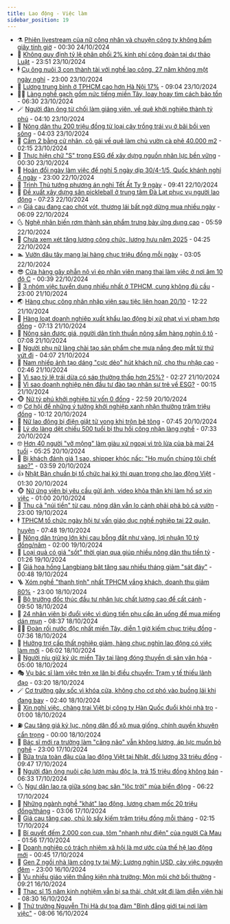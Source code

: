 ```yaml
---
title: Lao động - Việc làm
sidebar_position: 19
---
```


<!-- dantri-lao-dong-viec-lam:START -->
- ⚗️ [Phiên livestream của nữ công nhân và chuyện công ty không bấm giây tính giờ](https://dantri.com.vn/lao-dong-viec-lam/phien-livestream-cua-nu-cong-nhan-va-chuyen-cong-ty-khong-bam-giay-tinh-gio-20241023215529805.htm) - 00:30 24/10/2024
- 🙉 [Không quy định tỷ lệ phân phối 2% kinh phí công đoàn tại dự thảo Luật](https://dantri.com.vn/lao-dong-viec-lam/khong-quy-dinh-ty-le-phan-phoi-2-kinh-phi-cong-doan-tai-du-thao-luat-20241023224536450.htm) - 23:51 23/10/2024
- 🕴 [Cụ ông nuôi 3 con thành tài với nghề lao công, 27 năm không một ngày nghỉ](https://dantri.com.vn/lao-dong-viec-lam/cu-ong-nuoi-3-con-thanh-tai-voi-nghe-lao-cong-27-nam-khong-mot-ngay-nghi-20241023202256943.htm) - 23:00 23/10/2024
- 🧐 [Lương trung bình ở TPHCM cao hơn Hà Nội 17%](https://dantri.com.vn/lao-dong-viec-lam/luong-trung-binh-o-tphcm-cao-hon-ha-noi-17-20241023150849324.htm) - 09:04 23/10/2024
- 🧑‍💻 [Làng nghề gạch gốm nức tiếng miền Tây, loay hoay tìm cách bảo tồn](https://dantri.com.vn/lao-dong-viec-lam/lang-nghe-gach-gom-nuc-tieng-mien-tay-loay-hoay-tim-cach-bao-ton-20241019202437935.htm) - 06:30 23/10/2024
- 🪄 [Người đàn ông từ chối làm giảng viên, về quê khởi nghiệp thành tỷ phú](https://dantri.com.vn/lao-dong-viec-lam/nguoi-dan-ong-tu-choi-lam-giang-vien-ve-que-khoi-nghiep-thanh-ty-phu-20241022165624303.htm) - 04:10 23/10/2024
- 🦣 [Nông dân thu 200 triệu đồng từ loại cây trồng trái vụ ở bãi bồi ven sông](https://dantri.com.vn/lao-dong-viec-lam/nong-dan-thu-200-trieu-dong-tu-loai-cay-trong-trai-vu-o-bai-boi-ven-song-20241022074443403.htm) - 04:03 23/10/2024
- 🎡 [Cầm 2 bằng cử nhân, cô gái về quê làm chủ vườn cà phê 40.000 m2](https://dantri.com.vn/lao-dong-viec-lam/cam-2-bang-cu-nhan-co-gai-ve-que-lam-chu-vuon-ca-phe-40000-m2-20241022124555153.htm) - 02:15 23/10/2024
- 🦍 [Thực hiện chữ &quot;S&quot; trong ESG để xây dựng nguồn nhân lực bền vững](https://dantri.com.vn/lao-dong-viec-lam/thuc-hien-chu-s-trong-esg-de-xay-dung-nguon-nhan-luc-ben-vung-20241021105601887.htm) - 00:30 23/10/2024
- 🫶 [Hoán đổi ngày làm việc để nghỉ 5 ngày dịp 30/4-1/5, Quốc khánh nghỉ 4 ngày](https://dantri.com.vn/lao-dong-viec-lam/hoan-doi-ngay-lam-viec-de-nghi-5-ngay-dip-304-15-quoc-khanh-nghi-4-ngay-20241022165841811.htm) - 23:00 22/10/2024
- 🥸 [Trình Thủ tướng phương án nghỉ Tết Ất Tỵ 9 ngày](https://dantri.com.vn/lao-dong-viec-lam/trinh-thu-tuong-phuong-an-nghi-tet-at-ty-9-ngay-20241022154848071.htm) - 09:41 22/10/2024
- 🎡 [Đề xuất xây dựng sân pickleball ở trung tâm Đà Lạt phục vụ người lao động](https://dantri.com.vn/lao-dong-viec-lam/de-xuat-xay-dung-san-pickleball-o-trung-tam-da-lat-phuc-vu-nguoi-lao-dong-20241022133418380.htm) - 07:23 22/10/2024
- 🔥 [Giá cau đang cao chót vót, thương lái bất ngờ dừng mua nhiều ngày](https://dantri.com.vn/lao-dong-viec-lam/gia-cau-dang-cao-chot-vot-thuong-lai-bat-ngo-dung-mua-nhieu-ngay-20241022112015131.htm) - 06:09 22/10/2024
- 🌜 [Nghệ nhân biến rơm thành sản phẩm trưng bày ứng dụng cao](https://dantri.com.vn/lao-dong-viec-lam/nghe-nhan-bien-rom-thanh-san-pham-trung-bay-ung-dung-cao-20241019205255670.htm) - 05:59 22/10/2024
- 🤭 [Chưa xem xét tăng lương công chức, lương hưu năm 2025](https://dantri.com.vn/lao-dong-viec-lam/chua-xem-xet-tang-luong-cong-chuc-luong-huu-nam-2025-20241022111305734.htm) - 04:25 22/10/2024
- 🏊 [Vườn dâu tây mang lại hàng chục triệu đồng mỗi ngày](https://dantri.com.vn/lao-dong-viec-lam/vuon-dau-tay-mang-lai-hang-chuc-trieu-dong-moi-ngay-20241021142416165.htm) - 03:05 22/10/2024
- 😎 [Cửa hàng gây phẫn nộ vì ép nhân viên mang thai làm việc ở nơi âm 10 độ C](https://dantri.com.vn/lao-dong-viec-lam/cua-hang-gay-phan-no-vi-ep-nhan-vien-mang-thai-lam-viec-o-noi-am-10-do-c-20241021172850101.htm) - 00:39 22/10/2024
- 🤖 [3 nhóm việc tuyển dụng nhiều nhất ở TPHCM, cung không đủ cầu](https://dantri.com.vn/lao-dong-viec-lam/3-nhom-viec-tuyen-dung-nhieu-nhat-o-tphcm-cung-khong-du-cau-20241021054816712.htm) - 23:00 21/10/2024
- 🌏 [Hàng chục công nhân nhập viện sau tiệc liên hoan 20/10](https://dantri.com.vn/lao-dong-viec-lam/hang-chuc-cong-nhan-nhap-vien-sau-tiec-lien-hoan-2010-20241021191205242.htm) - 12:22 21/10/2024
- 🦏 [Hàng loạt doanh nghiệp xuất khẩu lao động bị xử phạt vì vi phạm hợp đồng](https://dantri.com.vn/lao-dong-viec-lam/hang-loat-doanh-nghiep-xuat-khau-lao-dong-bi-xu-phat-vi-vi-pham-hop-dong-20241021140508930.htm) - 07:13 21/10/2024
- 🤔 [Nông sản được giá, người dân tỉnh thuần nông sắm hàng nghìn ô tô](https://dantri.com.vn/lao-dong-viec-lam/nong-san-duoc-gia-nguoi-dan-tinh-thuan-nong-sam-hang-nghin-o-to-20241021122719595.htm) - 07:08 21/10/2024
- 🌮 [Người phụ nữ làng chài tạo sản phẩm che mưa nắng đẹp mắt từ thứ vứt đi](https://dantri.com.vn/lao-dong-viec-lam/nguoi-phu-nu-lang-chai-tao-san-pham-che-mua-nang-dep-mat-tu-thu-vut-di-20241020112513370.htm) - 04:07 21/10/2024
- 💪 [Nam nhiếp ảnh tạo dáng &quot;cực dẻo&quot; hút khách nữ, cho thu nhập cao](https://dantri.com.vn/lao-dong-viec-lam/nam-nhiep-anh-tao-dang-cuc-deo-hut-khach-nu-cho-thu-nhap-cao-20241020222429333.htm) - 02:46 21/10/2024
- 💪 [Vì sao tỷ lệ trái dừa có sáp thường thấp hơn 25%?](https://dantri.com.vn/lao-dong-viec-lam/vi-sao-ty-le-trai-dua-co-sap-thuong-thap-hon-25-20241020203747943.htm) - 02:27 21/10/2024
- 🦒 [Vì sao doanh nghiệp nên đầu tư đào tạo nhân sự trẻ về ESG?](https://dantri.com.vn/lao-dong-viec-lam/vi-sao-doanh-nghiep-nen-dau-tu-dao-tao-nhan-su-tre-ve-esg-20241020192049417.htm) - 00:15 21/10/2024
- 🐵 [Nữ tỷ phú khởi nghiệp từ vốn 0 đồng](https://dantri.com.vn/lao-dong-viec-lam/nu-ty-phu-khoi-nghiep-tu-von-0-dong-20241019171000454.htm) - 22:59 20/10/2024
- 🤓 [Cơ hội để những ý tưởng khởi nghiệp xanh nhận thưởng trăm triệu đồng](https://dantri.com.vn/lao-dong-viec-lam/co-hoi-de-nhung-y-tuong-khoi-nghiep-xanh-nhan-thuong-tram-trieu-dong-20240926173935544.htm) - 10:12 20/10/2024
- 🧐 [Nữ lao động bị điện giật tử vong khi trộn bê tông](https://dantri.com.vn/lao-dong-viec-lam/nu-lao-dong-bi-dien-giat-tu-vong-khi-tron-be-tong-20241020131958671.htm) - 07:45 20/10/2024
- 💪 [Lý do làng dệt chiếu 500 tuổi bị thu hồi công nhận làng nghề](https://dantri.com.vn/lao-dong-viec-lam/ly-do-lang-det-chieu-500-tuoi-bi-thu-hoi-cong-nhan-lang-nghe-20241018101949239.htm) - 07:33 20/10/2024
- 🤓 [Hơn 40 người &quot;vỡ mộng&quot; làm giàu xứ ngoại vì trò lừa của bà mai 24 tuổi](https://dantri.com.vn/lao-dong-viec-lam/hon-40-nguoi-vo-mong-lam-giau-xu-ngoai-vi-tro-lua-cua-ba-mai-24-tuoi-20241018153542018.htm) - 05:25 20/10/2024
- 💯 [Bị khách đánh giá 1 sao, shipper khóc nấc: &quot;Họ muốn chúng tôi chết sao?&quot;](https://dantri.com.vn/lao-dong-viec-lam/bi-khach-danh-gia-1-sao-shipper-khoc-nac-ho-muon-chung-toi-chet-sao-20241019142200175.htm) - 03:59 20/10/2024
- 👍 [Nhật Bản chuẩn bị tổ chức hai kỳ thi quan trọng cho lao động Việt](https://dantri.com.vn/lao-dong-viec-lam/nhat-ban-chuan-bi-to-chuc-hai-ky-thi-quan-trong-cho-lao-dong-viet-20241020020205374.htm) - 01:30 20/10/2024
- 🐵 [Nữ ứng viên bị yêu cầu gửi ảnh, video khỏa thân khi làm hồ sơ xin việc](https://dantri.com.vn/lao-dong-viec-lam/nu-ung-vien-bi-yeu-cau-gui-anh-video-khoa-than-khi-lam-ho-so-xin-viec-20241019101806043.htm) - 01:00 20/10/2024
- 💂 [Thu cả &quot;núi tiền&quot; từ cau, nông dân vẫn lo cảnh phải phá bỏ cả vườn](https://dantri.com.vn/lao-dong-viec-lam/thu-ca-nui-tien-tu-cau-nong-dan-van-lo-canh-phai-pha-bo-ca-vuon-20241018175919001.htm) - 23:00 19/10/2024
- 🕴 [TPHCM tổ chức ngày hội tư vấn giáo dục nghề nghiệp tại 22 quận, huyện](https://dantri.com.vn/lao-dong-viec-lam/tphcm-to-chuc-ngay-hoi-tu-van-giao-duc-nghe-nghiep-tai-22-quan-huyen-20241019142404911.htm) - 07:48 19/10/2024
- 👀 [Nông dân trúng lớn khi cau bỗng đắt như vàng, lợi nhuận 10 tỷ đồng/năm](https://dantri.com.vn/lao-dong-viec-lam/nong-dan-trung-lon-khi-cau-bong-dat-nhu-vang-loi-nhuan-10-ty-dongnam-20241018204804549.htm) - 02:00 19/10/2024
- 🦄 [Loại quả có giá &quot;sốt&quot; thời gian qua giúp nhiều nông dân thu tiền tỷ](https://dantri.com.vn/lao-dong-viec-lam/loai-qua-co-gia-sot-thoi-gian-qua-giup-nhieu-nong-dan-thu-tien-ty-20241018170502503.htm) - 01:26 19/10/2024
- 🔭 [Giá hoa hồng Langbiang bật tăng sau nhiều tháng giảm &quot;sát đáy&quot;](https://dantri.com.vn/lao-dong-viec-lam/gia-hoa-hong-langbiang-bat-tang-sau-nhieu-thang-giam-sat-day-20241018094808155.htm) - 00:48 19/10/2024
- 🪜 [Xóm nghề &quot;thanh tịnh&quot; nhất TPHCM vắng khách, doanh thu giảm 80%](https://dantri.com.vn/lao-dong-viec-lam/xom-nghe-thanh-tinh-nhat-tphcm-vang-khach-doanh-thu-giam-80-20241018172643715.htm) - 23:00 18/10/2024
- 🌊 [Bộ trưởng đốc thúc đầu tư nhân lực chất lượng cao để cất cánh](https://dantri.com.vn/lao-dong-viec-lam/bo-truong-doc-thuc-dau-tu-nhan-luc-chat-luong-cao-de-cat-canh-20241018162213172.htm) - 09:50 18/10/2024
- 💯 [24 nhân viên bị đuổi việc vì dùng tiền phụ cấp ăn uống để mua miếng dán mụn](https://dantri.com.vn/lao-dong-viec-lam/24-nhan-vien-bi-duoi-viec-vi-dung-tien-phu-cap-an-uong-de-mua-mieng-dan-mun-20241018152508277.htm) - 08:37 18/10/2024
- 👨‍🏫 [Đoàn rối nước độc nhất miền Tây, diễn 1 giờ kiếm chục triệu đồng](https://dantri.com.vn/lao-dong-viec-lam/doan-roi-nuoc-doc-nhat-mien-tay-dien-1-gio-kiem-chuc-trieu-dong-20241018131553051.htm) - 07:36 18/10/2024
- 🙉 [Hưởng trợ cấp thất nghiệp giảm, hàng chục nghìn lao động có việc làm mới](https://dantri.com.vn/lao-dong-viec-lam/huong-tro-cap-that-nghiep-giam-hang-chuc-nghin-lao-dong-co-viec-lam-moi-20241018121253669.htm) - 06:02 18/10/2024
- 🦄 [Người níu giữ ký ức miền Tây tại làng đóng thuyền di sản văn hóa](https://dantri.com.vn/lao-dong-viec-lam/nguoi-niu-giu-ky-uc-mien-tay-tai-lang-dong-thuyen-di-san-van-hoa-20241014151137880.htm) - 05:00 18/10/2024
- 🎭 [Vụ bác sĩ làm việc trên xe lăn bị điều chuyển: Trạm y tế thiếu lãnh đạo](https://dantri.com.vn/lao-dong-viec-lam/vu-bac-si-lam-viec-tren-xe-lan-bi-dieu-chuyen-tram-y-te-thieu-lanh-dao-20241018092038499.htm) - 03:20 18/10/2024
- 🪄 [Cơ trưởng gây sốc vì khóa cửa, không cho cơ phó vào buồng lái khi đang bay](https://dantri.com.vn/lao-dong-viec-lam/co-truong-gay-soc-vi-khoa-cua-khong-cho-co-pho-vao-buong-lai-khi-dang-bay-20241017155910112.htm) - 02:40 18/10/2024
- 🌁 [Xin nghỉ việc, chàng trai Việt bị công ty Hàn Quốc đuổi khỏi nhà trọ](https://dantri.com.vn/lao-dong-viec-lam/xin-nghi-viec-chang-trai-viet-bi-cong-ty-han-quoc-duoi-khoi-nha-tro-20241017153257419.htm) - 01:00 18/10/2024
- ⛽️ [Cau tăng giá kỷ lục, nông dân đổ xô mua giống, chính quyền khuyên cẩn trọng](https://dantri.com.vn/lao-dong-viec-lam/cau-tang-gia-ky-luc-nong-dan-do-xo-mua-giong-chinh-quyen-khuyen-can-trong-20241017134732877.htm) - 00:00 18/10/2024
- 🤩 [Bác sĩ mới ra trường làm &quot;căng não&quot; vẫn không lương, áp lực muốn bỏ nghề](https://dantri.com.vn/lao-dong-viec-lam/bac-si-moi-ra-truong-lam-cang-nao-van-khong-luong-ap-luc-muon-bo-nghe-20241017151441157.htm) - 23:00 17/10/2024
- 🌝 [Bữa trưa toàn đậu của lao động Việt tại Nhật, đổi lương 33 triệu đồng](https://dantri.com.vn/lao-dong-viec-lam/bua-trua-toan-dau-cua-lao-dong-viet-tai-nhat-doi-luong-33-trieu-dong-20241017130554172.htm) - 09:47 17/10/2024
- 🤗 [Người đàn ông nuôi cặp lươn màu độc lạ, trả 15 triệu đồng không bán](https://dantri.com.vn/lao-dong-viec-lam/nguoi-dan-ong-nuoi-cap-luon-mau-doc-la-tra-15-trieu-dong-khong-ban-20241017111934535.htm) - 06:33 17/10/2024
- 🌜 [Ngư dân lao ra giữa sóng bạc săn &quot;lộc trời&quot; mùa biển động](https://dantri.com.vn/lao-dong-viec-lam/ngu-dan-lao-ra-giua-song-bac-san-loc-troi-mua-bien-dong-20241017104026950.htm) - 06:22 17/10/2024
- 👀 [Những ngành nghề &quot;khát&quot; lao động, lương chạm mốc 20 triệu đồng/tháng](https://dantri.com.vn/lao-dong-viec-lam/nhung-nganh-nghe-khat-lao-dong-luong-cham-moc-20-trieu-dongthang-20241017084736482.htm) - 03:06 17/10/2024
- 🫣 [Giá cau tăng cao, chủ lò sấy kiếm trăm triệu đồng mỗi tháng](https://dantri.com.vn/lao-dong-viec-lam/gia-cau-tang-cao-chu-lo-say-kiem-tram-trieu-dong-moi-thang-20241016163351283.htm) - 02:15 17/10/2024
- 🧠 [Bí quyết đếm 2.000 con cua, tôm &quot;nhanh như điện&quot; của người Cà Mau](https://dantri.com.vn/lao-dong-viec-lam/bi-quyet-dem-2000-con-cua-tom-nhanh-nhu-dien-cua-nguoi-ca-mau-20240828161722860.htm) - 01:56 17/10/2024
- 🎊 [Doanh nghiệp có trách nhiệm xã hội là mơ ước của thế hệ lao động mới](https://dantri.com.vn/lao-dong-viec-lam/doanh-nghiep-co-trach-nhiem-xa-hoi-la-mo-uoc-cua-the-he-lao-dong-moi-20241015113407573.htm) - 00:45 17/10/2024
- 🧰 [Gen Z ngồi nhà làm công ty tại Mỹ: Lương nghìn USD, cày việc nguyên đêm](https://dantri.com.vn/lao-dong-viec-lam/gen-z-ngoi-nha-lam-cong-ty-tai-my-luong-nghin-usd-cay-viec-nguyen-dem-20241016185610733.htm) - 23:00 16/10/2024
- 🐘 [Vụ nhiều giáo viên thắng kiện nhà trường: Mòn mỏi chờ bồi thường](https://dantri.com.vn/lao-dong-viec-lam/vu-nhieu-giao-vien-thang-kien-nha-truong-mon-moi-cho-boi-thuong-20241016154133769.htm) - 09:21 16/10/2024
- 🥳 [Thạc sĩ 15 năm kinh nghiệm vẫn bị sa thải, chật vật đi làm diễn viên hài](https://dantri.com.vn/lao-dong-viec-lam/thac-si-15-nam-kinh-nghiem-van-bi-sa-thai-chat-vat-di-lam-dien-vien-hai-20241015114727470.htm) - 08:30 16/10/2024
- 🐎 [Thứ trưởng Nguyễn Thị Hà dự tọa đàm &quot;Bình đẳng giới tại nơi làm việc&quot;](https://dantri.com.vn/lao-dong-viec-lam/thu-truong-nguyen-thi-ha-du-toa-dam-binh-dang-gioi-tai-noi-lam-viec-20241016144248725.htm) - 08:06 16/10/2024<!-- dantri-lao-dong-viec-lam:END -->
